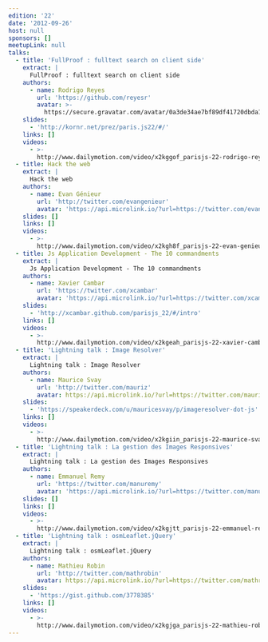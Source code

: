 ```yaml
---
edition: '22'
date: '2012-09-26'
host: null
sponsors: []
meetupLink: null
talks:
  - title: 'FullProof : fulltext search on client side'
    extract: |
      FullProof : fulltext search on client side
    authors:
      - name: Rodrigo Reyes
        url: 'https://github.com/reyesr'
        avatar: >-
          https://secure.gravatar.com/avatar/0a3de34ae7bf89df41720dbda1bd8915?s=420&d=https://a248.e.akamai.net/assets.github.com%2Fimages%2Fgravatars%2Fgravatar-user-420.png
    slides:
      - 'http://kornr.net/prez/paris.js22/#/'
    links: []
    videos:
      - >-
        http://www.dailymotion.com/video/x2kggof_parisjs-22-rodrigo-reyes-fullproof-fulltext-search-on-client-side_school
  - title: Hack the web
    extract: |
      Hack the web
    authors:
      - name: Evan Génieur
        url: 'http://twitter.com/evangenieur'
        avatar: 'https://api.microlink.io/?url=https://twitter.com/evangenieur&amps;embed=image.url'
    slides: []
    links: []
    videos:
      - >-
        http://www.dailymotion.com/video/x2kgh8f_parisjs-22-evan-genieur-hack-the-web_school
  - title: Js Application Development - The 10 commandments
    extract: |
      Js Application Development - The 10 commandments
    authors:
      - name: Xavier Cambar
        url: 'https://twitter.com/xcambar'
        avatar: 'https://api.microlink.io/?url=https://twitter.com/xcambar&amps;embed=image.url'
    slides:
      - 'http://xcambar.github.com/parisjs_22/#/intro'
    links: []
    videos:
      - >-
        http://www.dailymotion.com/video/x2kgeah_parisjs-22-xavier-cambar-js-application-development-the-10-commandments_school
  - title: 'Lightning talk : Image Resolver'
    extract: |
      Lightning talk : Image Resolver
    authors:
      - name: Maurice Svay
        url: 'http://twitter.com/mauriz'
        avatar: https://api.microlink.io/?url=https://twitter.com/mauriz&amps;embed=image.url
    slides:
      - 'https://speakerdeck.com/u/mauricesvay/p/imageresolver-dot-js'
    links: []
    videos:
      - >-
        http://www.dailymotion.com/video/x2kgiin_parisjs-22-maurice-svay-image-resolver_school
  - title: 'Lightning talk : La gestion des Images Responsives'
    extract: |
      Lightning talk : La gestion des Images Responsives
    authors:
      - name: Emmanuel Remy
        url: 'https://twitter.com/manuremy'
        avatar: 'https://api.microlink.io/?url=https://twitter.com/manuremy&amps;embed=image.url'
    slides: []
    links: []
    videos:
      - >-
        http://www.dailymotion.com/video/x2kgjtt_parisjs-22-emmanuel-remy-la-gestion-des-images-responsives_school
  - title: 'Lightning talk : osmLeaflet.jQuery'
    extract: |
      Lightning talk : osmLeaflet.jQuery
    authors:
      - name: Mathieu Robin
        url: 'http://twitter.com/mathrobin'
        avatar: https://api.microlink.io/?url=https://twitter.com/mathrobin&amps;embed=image.url
    slides:
      - 'https://gist.github.com/3778385'
    links: []
    videos:
      - >-
        http://www.dailymotion.com/video/x2kgjga_parisjs-22-mathieu-robin-osmleaflet-jquery_school
---
```

